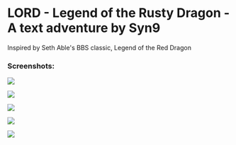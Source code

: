 # LORD - Legend of the Rusty Dragon - A text adventure by Syn9
Inspired by Seth Able's BBS classic, Legend of the Red Dragon

### Screenshots:
![](https://github.com/Syn-Nine/rust-mini-games/blob/main/text-games/lord/screenshots/forest.png)

![](https://github.com/Syn-Nine/rust-mini-games/blob/main/text-games/lord/screenshots/tavern.png)

![](https://github.com/Syn-Nine/rust-mini-games/blob/main/text-games/lord/screenshots/stats.png)

![](https://github.com/Syn-Nine/rust-mini-games/blob/main/text-games/lord/screenshots/deposit.png)

![](https://github.com/Syn-Nine/rust-mini-games/blob/main/text-games/lord/screenshots/armour.png)
